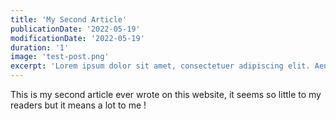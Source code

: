 ```yaml
---
title: 'My Second Article'
publicationDate: '2022-05-19'
modificationDate: '2022-05-19'
duration: '1'
image: 'test-post.png'
excerpt: 'Lorem ipsum dolor sit amet, consectetuer adipiscing elit. Aenean commodo ligula eget dolor. Aenean massa. Cum sociis natoque penatibus et magnis dis p'
---
```


This is my second article ever wrote on this website, it seems so little to my readers but it means a lot to me !
